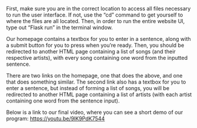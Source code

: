First, make sure you are in the correct location to access all files necessary to run the user interface. If not, use the “cd” command to get yourself to where the files are all located. Then, in order to run the entire website UI, type out “Flask run” in the terminal window.

Our homepage contains a textbox for you to enter in a sentence, along with a submit button for you to press when you’re ready. Then, you should be redirected to another HTML page containing a list of songs (and their respective artists), with every song containing one word from the inputted sentence.

There are two links on the homepage, one that does the above, and one that does something similar. The second link also has a textbox for you to enter a sentence, but instead of forming a list of songs, you will be redirected to another HTML page containing a list of artists (with each artist containing one word from the sentence input).

Below is a link to our final video, where you can see a short demo of our program: https://youtu.be/9lK9PdK7544